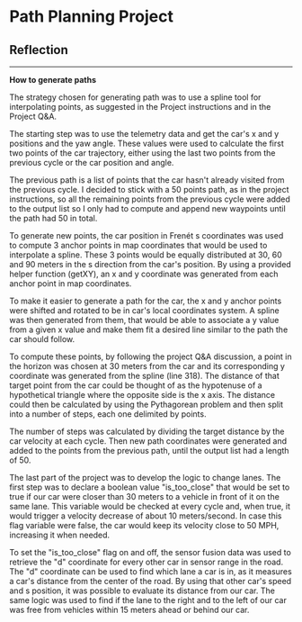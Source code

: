 # **Path Planning Project** 

## Reflection


---

**How to generate paths**

The strategy chosen for generating path was to use a spline tool for interpolating points, as suggested in the Project instructions and in the Project Q&A. 

The starting step was to use the telemetry data and get the 
car's x and y positions and the yaw angle. These values were used to calculate the first two points of the car trajectory, either using the last two points from the previous cycle or the car position and angle. 

The previous path is a list of points that the car hasn't already visited from the previous cycle. 
I decided to stick with a 50 points path, as in the project instructions, so all the remaining points from the previous cycle were added to the output list so I only had to compute and append new waypoints until the path had 50 in total. 

To generate new points, the car position in Frenét s coordinates was used to compute 3 anchor points in map coordinates that would be used to interpolate a spline. These 3 points would be equally distributed at 30, 60 and 90 meters in the s direction from the car's position. 
By using a provided helper function (getXY), an x and y coordinate was generated from each anchor point in map coordinates.

To make it easier to generate a path for the car, the x and y anchor points were shifted and rotated to be in car's local coordinates system. A spline was then generated from them, that would be able to associate a y value from a given x value and make them fit a desired line similar to the path the car should follow. 

To compute these points, by following the project Q&A discussion, a point in the horizon was chosen at 30 meters from the car and its corresponding y coordinate was generated from the spline (line 318). The distance of that target point from the car could be thought of as the hypotenuse of a hypothetical triangle where the opposite side is the x axis. The distance could then be calculated by using the Pythagorean problem and then split into a number of steps, each one delimited by points. 

The number of steps was calculated by dividing the target distance by the car velocity at each cycle. 
Then new path coordinates were generated and added to the points from the previous path, until the output list had a length of 50. 

The last part of the project was to develop the logic to change lanes. 
The first step was to declare a boolean value "is_too_close" that would be set to true if our car were closer than 30 meters to a vehicle in front of it on the same lane. 
This variable would be checked at every cycle and, when true, it would trigger a velocity decrease of about 10 meters/second. In case this flag variable were false, the car would keep its velocity close to 50 MPH, increasing it when needed. 

To set the "is_too_close" flag on and off, the sensor fusion data was used to retrieve the "d" coordinate for every other car in sensor range in the road. 
The "d" coordinate can be used to find which lane a car is in, as it measures a car's distance from the center of the road. By using that other car's speed and s position, it was possible to evaluate its distance from our car. 
The same logic was used to find if the lane to the right and to the left of our car was free from vehicles within 15 meters ahead or behind our car. 
